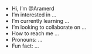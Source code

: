 -  Hi, I’m @Aramerd
-  I’m interested in ...
-  I’m currently learning ...
-  I’m looking to collaborate on ...
-  How to reach me ...
-  Pronouns: ...
-  Fun fact: ...

<!---
Aramerd/Aramerd is a ✨ special ✨ repository because its `README.md` (this file) appears on your GitHub profile.
You can click the Preview link to take a look at your changes.
--->
